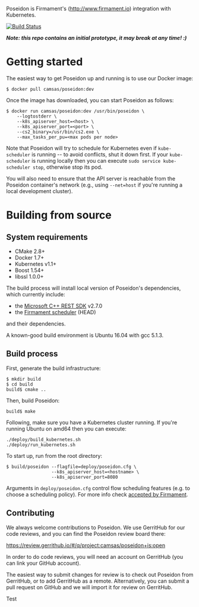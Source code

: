 Poseidon is Firmament's (http://www.firmament.io) integration with
Kubernetes.

[![Build Status](https://travis-ci.org/camsas/poseidon.svg)](https://travis-ci.org/camsas/poseidon)

***Note: this repo contains an initial prototype, it may break at any time! :)***

# Getting started

The easiest way to get Poseidon up and running is to use our Docker image:

```
$ docker pull camsas/poseidon:dev
```
Once the image has downloaded, you can start Poseidon as follows:
```
$ docker run camsas/poseidon:dev /usr/bin/poseidon \
    --logtostderr \
    --k8s_apiserver_host=<host> \
    --k8s_apiserver_port=<port> \
    --cs2_binary=/usr/bin/cs2.exe \
    --max_tasks_per_pu=<max pods per node>
```
Note that Poseidon will try to schedule for Kubernetes even if `kube-scheduler`
is running -- to avoid conflicts, shut it down first. If your `kube-scheduler`
is running locally then you can execute `sudo service kube-scheduler stop`,
otherwise stop its pod.

You will also need to ensure that the API server is reachable from the Poseidon
container's network (e.g., using `--net=host` if you're running a local
development cluster).

# Building from source

## System requirements

 * CMake 2.8+
 * Docker 1.7+
 * Kubernetes v1.1+
 * Boost 1.54+
 * libssl 1.0.0+

The build process will install local version of Poseidon's dependencies, which
currently include:

 * the [Microsoft C++ REST SDK](https://github.com/Microsoft/cpprestsdk) v2.7.0
 * the [Firmament scheduler](https://github.com/camsas/firmament) (HEAD)

and their dependencies.

A known-good build environment is Ubuntu 16.04 with gcc 5.1.3.


## Build process

First, generate the build infrastructure:

```
$ mkdir build
$ cd build
build$ cmake ..
```

Then, build Poseidon:

```
build$ make
```

Following, make sure you have a Kubernetes cluster running. If you're running Ubuntu on amd64 then you can execute:

```
./deploy/build_kubernetes.sh
./deploy/run_kubernetes.sh
```

To start up, run from the root directory:

```
$ build/poseidon --flagfile=deploy/poseidon.cfg \
                 --k8s_apiserver_host=<hostname> \
                 --k8s_apiserver_port=8080
```

Arguments in `deploy/poseidon.cfg` control flow scheduling features
(e.g. to choose a scheduling policy). For more info check
[accepted by Firmament](https://github.com/camsas/firmament/blob/master/README.md).

## Contributing

We always welcome contributions to Poseidon. We use GerritHub for our code
reviews, and you can find the Poseidon review board there:

https://review.gerrithub.io/#/q/project:camsas/poseidon+is:open

In order to do code reviews, you will need an account on GerritHub (you can link
your GitHub account).

The easiest way to submit changes for review is to check out Poseidon from
GerritHub, or to add GerritHub as a remote. Alternatively, you can submit a pull
request on GitHub and we will import it for review on GerritHub.

Test

